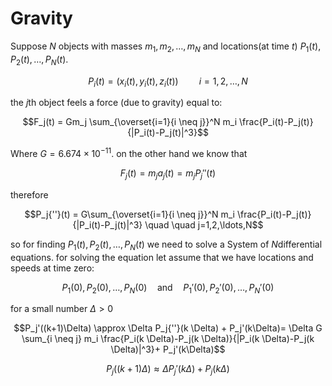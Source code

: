 # Gravity
Suppose $`N`$ objects with masses $`m_1,m_2,\ldots,m_N`$ and locations(at time $`t`$) $`P_1(t),P_2(t),\ldots,P_N(t)`$.
```math
P_i(t) = \big(x_i(t),y_i(t),z_i(t)\big) \quad \quad i=1,2,\ldots,N
```
the $`j`$th object feels a force (due to gravity) equal to:

```math
F_j(t) = Gm_j \sum_{\overset{i=1}{i \neq j}}^N m_i \frac{P_i(t)-P_j(t)}{|P_i(t)-P_j(t)|^3}
```
Where $`G=6.674 \times 10^{-11}`$. on the other hand we know that
```math
F_j(t) = m_j a_j(t) =  m_j P_j{''}(t)
```
therefore
```math
P_j{''}(t) = G\sum_{\overset{i=1}{i \neq j}}^N m_i \frac{P_i(t)-P_j(t)}{|P_i(t)-P_j(t)|^3} \quad \quad j=1,2,\ldots,N
```

so for finding $`P_1(t), P_2(t), \ldots,P_N(t)`$ we need to solve a System of $`N`$differential equations.
for solving the equation let assume that we have locations and speeds at time zero:
```math
P_1(0), P_2(0), \ldots,P_N(0) \quad \text{and} \quad P_1'(0), P_2'(0), \ldots,P_N'(0)
```
for a small number $`\Delta>0`$
```math
P_j'((k+1)\Delta) \approx \Delta P_j{''}(k \Delta) + P_j'(k\Delta)= \Delta  G \sum_{i \neq j} m_i \frac{P_i(k \Delta)-P_j(k \Delta)}{|P_i(k \Delta)-P_j(k \Delta)|^3}+ P_j'(k\Delta)
```
```math
P_j((k+1)\Delta) \approx \Delta P_j'(k \Delta) + P_j(k\Delta)
```
